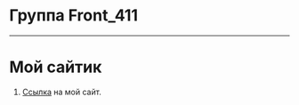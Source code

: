 # Группа Front_411
***
# Мой сайтик


1. [Ссылка][ss] на мой сайт.

[ss]: http://vk.ru "Мой сайт"



<!-- 
* Ссылка
    + Ссылка
- [x] Выйти на улицу
- [x] Зайти в магазин
- [ ] Купить продукты
    - [x] Молоко
    - [x] Хлеб
  - [ ] Помидоры
- [ ] Вернуться домой
 -->

